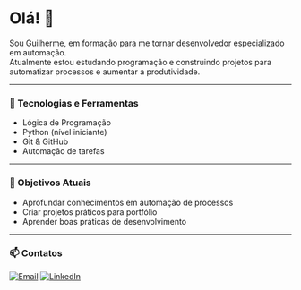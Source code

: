 # Olá! 👋

Sou Guilherme, em formação para me tornar desenvolvedor especializado em automação.  
Atualmente estou estudando programação e construindo projetos para automatizar processos e aumentar a produtividade.

---

### 🚀 Tecnologias e Ferramentas
- Lógica de Programação
- Python (nível iniciante)
- Git & GitHub
- Automação de tarefas

---

### 📌 Objetivos Atuais
- Aprofundar conhecimentos em automação de processos
- Criar projetos práticos para portfólio
- Aprender boas práticas de desenvolvimento

---

### 📫 Contatos
[![Email](https://img.shields.io/badge/Email-000?style=for-the-badge&logo=gmail)](mailto:guisacont@gmail.com)
[![LinkedIn](https://img.shields.io/badge/LinkedIn-000?style=for-the-badge&logo=linkedin&logoColor=0A66C2)](https://www.linkedin.com/in/guilhermeamado)

